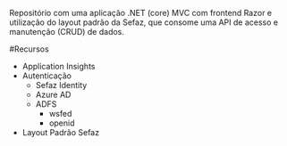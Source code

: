 Repositório com uma aplicação .NET (core) MVC com frontend Razor e utilização do layout padrão da Sefaz, que consome uma API de acesso e manutenção (CRUD) de dados.

#Recursos
- Application Insights
- Autenticação
    - Sefaz Identity
    - Azure AD
    - ADFS
        - wsfed
        - openid
- Layout Padrão Sefaz
